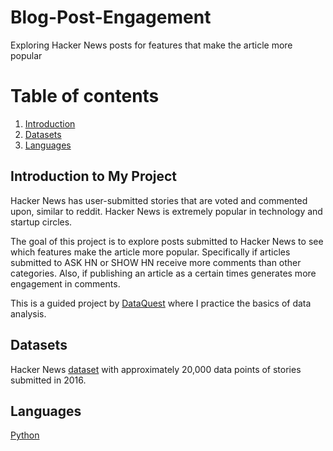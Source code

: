 # Blog-Post-Engagement
Exploring Hacker News posts for features that make the article more popular

# Table of contents
1. [Introduction](#introduction)
2. [Datasets](#datasets)
3. [Languages](#languages)

## Introduction to My Project <a name="introduction"></a>
Hacker News has user-submitted stories that are voted and commented upon, similar to reddit. Hacker News is extremely popular in technology and startup circles.

The goal of this project is to explore posts submitted to Hacker News to see which features make the article more popular. Specifically if articles submitted to ASK HN or SHOW HN receive more comments than other categories. Also, if publishing an article as a certain times generates more engagement in comments. 

This is a guided project by [DataQuest](https://www.dataquest.io/) where I practice the basics of data analysis. 

## Datasets <a name="datasets"></a>
Hacker News [dataset](https://www.kaggle.com/hacker-news/hacker-news-posts) with approximately 20,000 data points of stories submitted in 2016. 

## Languages <a name="languages"></a>
[Python](https://www.python.org/)
